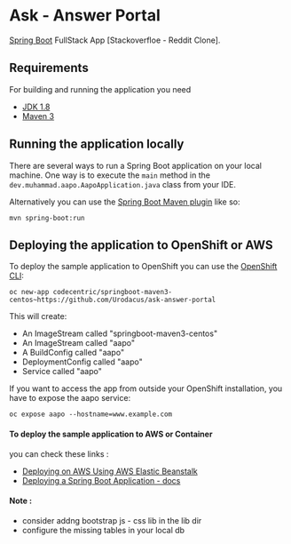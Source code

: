 Ask - Answer Portal
====================

[Spring Boot](http://projects.spring.io/spring-boot/) FullStack App [Stackoverfloe - Reddit Clone].


## Requirements

For building and running the application you need

- [JDK 1.8](http://www.oracle.com/technetwork/java/javase/downloads/jdk8-downloads-2133151.html)
- [Maven 3](https://maven.apache.org)


## Running the application locally

There are several ways to run a Spring Boot application on your local machine. One way is to execute the `main` method in the `dev.muhammad.aapo.AapoApplication.java` class from your IDE.

Alternatively you can use the [Spring Boot Maven plugin](https://docs.spring.io/spring-boot/docs/current/reference/html/build-tool-plugins-maven-plugin.html) like so:

```shell
mvn spring-boot:run
```

## Deploying the application to OpenShift or AWS


To deploy the sample application to OpenShift you can use the [OpenShift CLI](https://docs.openshift.org/latest/cli_reference/index.html):

```shell
oc new-app codecentric/springboot-maven3-centos~https://github.com/Urodacus/ask-answer-portal
```

This will create:

* An ImageStream called "springboot-maven3-centos"
* An ImageStream called "aapo"
* A BuildConfig called "aapo"
* DeploymentConfig called "aapo"
* Service called "aapo"

If you want to access the app from outside your OpenShift installation, you have to expose the aapo service:

```shell
oc expose aapo --hostname=www.example.com
```

#### To deploy the sample application to AWS or Container

you can check these links :
* [Deploying on AWS Using AWS Elastic Beanstalk](https://aws.amazon.com/blogs/devops/deploying-a-spring-boot-application-on-aws-using-aws-elastic-beanstalk/)
* [Deploying a Spring Boot Application - docs](https://docs.spring.io/spring-boot/docs/current/reference/html/deployment.html)

#### Note :
 - consider addng bootstrap js - css lib in the lib dir 
 - configure the missing tables in your local db
